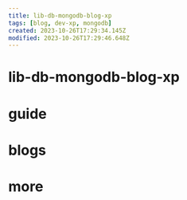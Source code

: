 ```yaml
---
title: lib-db-mongodb-blog-xp
tags: [blog, dev-xp, mongodb]
created: 2023-10-26T17:29:34.145Z
modified: 2023-10-26T17:29:46.648Z
---
```


# lib-db-mongodb-blog-xp

# guide

# blogs

# more
